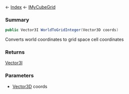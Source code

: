 ← [Index](Api-Index) ← [IMyCubeGrid](VRage.Game.ModAPI.Ingame.IMyCubeGrid)

### Summary

```csharp
public Vector3I WorldToGridInteger(Vector3D coords)
```

Converts world coordinates to grid space cell coordinates

### Returns

[Vector3I](VRageMath.Vector3I)

### Parameters

* [Vector3D](VRageMath.Vector3D) coords

